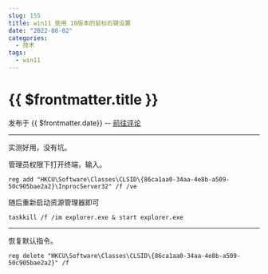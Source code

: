 ```yaml
---
slug: 155
title: win11 使用 10版本的鼠标右键设置
date: "2022-08-02"
categories: 
  - 技术
tags: 
  - win11
---
```



# {{ $frontmatter.title }}

发布于 {{ $frontmatter.date}} -- [前往评论](https://zishu.me)

---

实测好用，没有坑。

管理员权限下打开终端，输入。

```shell
reg add "HKCU\Software\Classes\CLSID\{86ca1aa0-34aa-4e8b-a509-50c905bae2a2}\InprocServer32" /f /ve
```

随后重新启动资源管理器即可

```shell
taskkill /f /im explorer.exe & start explorer.exe
```

---

恢复默认指令。

```shell
reg delete "HKCU\Software\Classes\CLSID\{86ca1aa0-34aa-4e8b-a509-50c905bae2a2}" /f
```